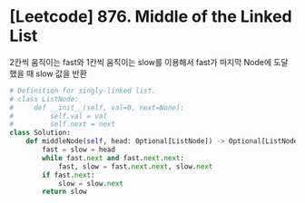 # [Leetcode] 876. Middle of the Linked List

2칸씩 움직이는 fast와 1칸씩 움직이는 slow를 이용해서 fast가 마지막 Node에 도달했을 때 slow 값을 반환

```py
# Definition for singly-linked list.
# class ListNode:
#     def __init__(self, val=0, next=None):
#         self.val = val
#         self.next = next
class Solution:
    def middleNode(self, head: Optional[ListNode]) -> Optional[ListNode]:
        fast = slow = head
        while fast.next and fast.next.next:
            fast, slow = fast.next.next, slow.next
        if fast.next:
            slow = slow.next
        return slow
```
